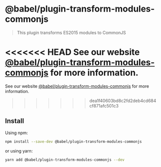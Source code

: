 # @babel/plugin-transform-modules-commonjs

> This plugin transforms ES2015 modules to CommonJS

<<<<<<< HEAD
See our website [@babel/plugin-transform-modules-commonjs](https://babeljs.io/docs/en/next/babel-plugin-transform-modules-commonjs.html) for more information.
=======
See our website [@babel/plugin-transform-modules-commonjs](https://babeljs.io/docs/en/babel-plugin-transform-modules-commonjs) for more information.
>>>>>>> dea1f40603bd8c2fd2deb4cd684cf871afc501c3

## Install

Using npm:

```sh
npm install --save-dev @babel/plugin-transform-modules-commonjs
```

or using yarn:

```sh
yarn add @babel/plugin-transform-modules-commonjs --dev
```
